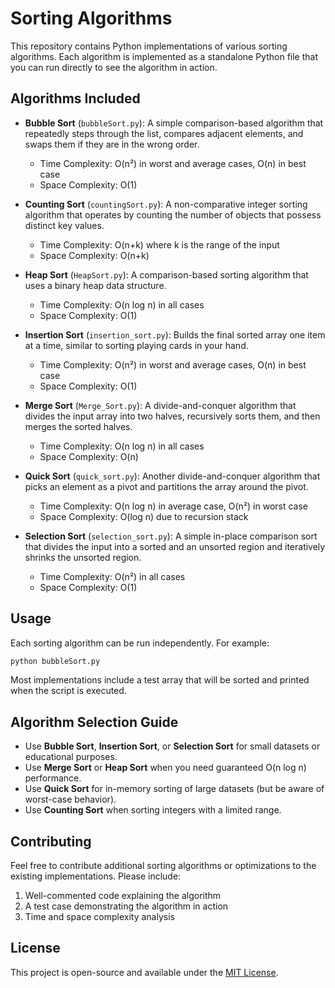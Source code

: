 # Sorting Algorithms

This repository contains Python implementations of various sorting algorithms. Each algorithm is implemented as a standalone Python file that you can run directly to see the algorithm in action.

## Algorithms Included

- **Bubble Sort** (`bubbleSort.py`): A simple comparison-based algorithm that repeatedly steps through the list, compares adjacent elements, and swaps them if they are in the wrong order.
  - Time Complexity: O(n²) in worst and average cases, O(n) in best case
  - Space Complexity: O(1)

- **Counting Sort** (`countingSort.py`): A non-comparative integer sorting algorithm that operates by counting the number of objects that possess distinct key values.
  - Time Complexity: O(n+k) where k is the range of the input
  - Space Complexity: O(n+k)

- **Heap Sort** (`HeapSort.py`): A comparison-based sorting algorithm that uses a binary heap data structure.
  - Time Complexity: O(n log n) in all cases
  - Space Complexity: O(1)

- **Insertion Sort** (`insertion_sort.py`): Builds the final sorted array one item at a time, similar to sorting playing cards in your hand.
  - Time Complexity: O(n²) in worst and average cases, O(n) in best case
  - Space Complexity: O(1)

- **Merge Sort** (`Merge_Sort.py`): A divide-and-conquer algorithm that divides the input array into two halves, recursively sorts them, and then merges the sorted halves.
  - Time Complexity: O(n log n) in all cases
  - Space Complexity: O(n)

- **Quick Sort** (`quick_sort.py`): Another divide-and-conquer algorithm that picks an element as a pivot and partitions the array around the pivot.
  - Time Complexity: O(n log n) in average case, O(n²) in worst case
  - Space Complexity: O(log n) due to recursion stack

- **Selection Sort** (`selection_sort.py`): A simple in-place comparison sort that divides the input into a sorted and an unsorted region and iteratively shrinks the unsorted region.
  - Time Complexity: O(n²) in all cases
  - Space Complexity: O(1)

## Usage

Each sorting algorithm can be run independently. For example:

```bash
python bubbleSort.py
```

Most implementations include a test array that will be sorted and printed when the script is executed.

## Algorithm Selection Guide

- Use **Bubble Sort**, **Insertion Sort**, or **Selection Sort** for small datasets or educational purposes.
- Use **Merge Sort** or **Heap Sort** when you need guaranteed O(n log n) performance.
- Use **Quick Sort** for in-memory sorting of large datasets (but be aware of worst-case behavior).
- Use **Counting Sort** when sorting integers with a limited range.

## Contributing

Feel free to contribute additional sorting algorithms or optimizations to the existing implementations. Please include:

1. Well-commented code explaining the algorithm
2. A test case demonstrating the algorithm in action
3. Time and space complexity analysis

## License

This project is open-source and available under the [MIT License](LICENSE).

